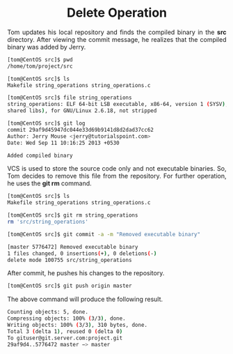 <div align="justify">

# <div align="center">Delete Operation</div>

Tom updates his local repository and finds the compiled binary in the __src__ directory. After viewing the commit message, he realizes that the compiled binary was added by Jerry.

```bash
[tom@CentOS src]$ pwd
/home/tom/project/src

[tom@CentOS src]$ ls
Makefile string_operations string_operations.c

[tom@CentOS src]$ file string_operations
string_operations: ELF 64-bit LSB executable, x86-64, version 1 (SYSV), dynamically linked (uses
shared libs), for GNU/Linux 2.6.18, not stripped

[tom@CentOS src]$ git log
commit 29af9d45947dc044e33d69b9141d8d2dad37cc62
Author: Jerry Mouse <jerry@tutorialspoint.com>
Date: Wed Sep 11 10:16:25 2013 +0530

Added compiled binary
```

VCS is used to store the source code only and not executable binaries. So, Tom decides to remove this file from the repository. For further operation, he uses the __git rm__ command.

```bash
[tom@CentOS src]$ ls
Makefile string_operations string_operations.c

[tom@CentOS src]$ git rm string_operations
rm 'src/string_operations'

[tom@CentOS src]$ git commit -a -m "Removed executable binary"

[master 5776472] Removed executable binary
1 files changed, 0 insertions(+), 0 deletions(-)
delete mode 100755 src/string_operations
```

After commit, he pushes his changes to the repository.

```bash
[tom@CentOS src]$ git push origin master
```

The above command will produce the following result.

```bash
Counting objects: 5, done.
Compressing objects: 100% (3/3), done.
Writing objects: 100% (3/3), 310 bytes, done.
Total 3 (delta 1), reused 0 (delta 0)
To gituser@git.server.com:project.git
29af9d4..5776472 master −> master
```

</div>
